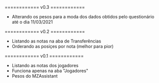 ============ v0.3 ============
- Alterando os pesos para a moda dos dados obtidos pelo questionário até o dia 11/03/2021

============ v0.2 ============
- Listando as notas na aba de Transferências
- Orderando as posiçes por nota (melhor para pior)

============ v0.1 ============
- Listando as notas dos jogadores
- Funciona apenas na aba "Jogadores"
- Pesos do MZAssistant
